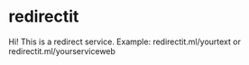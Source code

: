 # redirectit

Hi! This is a redirect service.
Example:
redirectit.ml/yourtext
or
redirectit.ml/yourserviceweb
